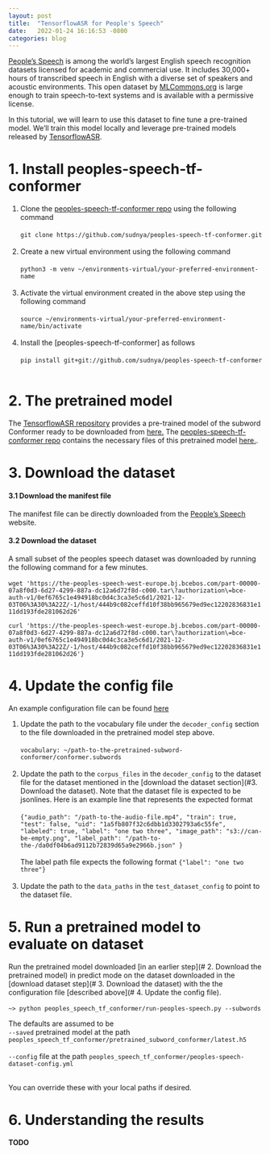 ```yaml
---
layout: post
title:  "TensorflowASR for People's Speech"
date:   2022-01-24 16:16:53 -0800
categories: blog
---
```

[People’s Speech](https://mlcommons.org/en/peoples-speech/) is among the world’s largest English speech recognition datasets licensed for academic and commercial use. It includes 30,000+ hours of transcribed speech in English with a diverse set of speakers and acoustic environments. This open dataset by [MLCommons.org](https://mlcommons.org/en/) is large enough to train speech-to-text systems and is available with a permissive license.

In this tutorial, we will learn to use this dataset to fine tune a pre-trained model. We’ll train this model locally and leverage pre-trained models released by [TensorflowASR](https://github.com/TensorSpeech/TensorFlowASR).


# 1. Install peoples-speech-tf-conformer
1. Clone the [peoples-speech-tf-conformer repo](https://github.com/sudnya/peoples-speech-tf-conformer) using the following command<br /><br />
 `git clone https://github.com/sudnya/peoples-speech-tf-conformer.git`<br /><br />
2. Create a new virtual environment using the following command<br /><br />
`python3 -m venv ~/environments-virtual/your-preferred-environment-name`<br /><br />
3. Activate the virtual environment created in the above step using the following command<br /><br />
`source ~/environments-virtual/your-preferred-environment-name/bin/activate`<br /><br />
4. Install the [peoples-speech-tf-conformer] as follows<br /><br />
`pip install git+git://github.com/sudnya/peoples-speech-tf-conformer`<br /><br />

# 2. The pretrained model
The [TensorflowASR repository](https://github.com/TensorSpeech/TensorFlowASR) provides a pre-trained model of the subword Conformer ready to be downloaded from [here.](https://drive.google.com/drive/folders/1VAihgSB5vGXwIVTl3hkUk95joxY1YbfW)
The [peoples-speech-tf-conformer repo](https://github.com/sudnya/peoples-speech-tf-conformer) contains the necessary files of this pretrained model [here.](https://github.com/sudnya/peoples-speech-tf-conformer/tree/master/peoples_speech_tf_conformer/pretrained_subword_conformer).

# 3. Download the dataset
#### 3.1 Download the manifest file
The manifest file can be directly downloaded from the [People’s Speech](https://mlcommons.org/en/peoples-speech/) website.

#### 3.2 Download the dataset
A small subset of the peoples speech dataset was downloaded by running the following command for a few minutes.<br /><br />
```wget 'https://the-peoples-speech-west-europe.bj.bcebos.com/part-00000-07a8f0d3-6d27-4299-887a-dc12a6d72f8d-c000.tar\?authorization\=bce-auth-v1/0ef6765c1e494918bc0d4c3ca3e5c6d1/2021-12-03T06%3A30%3A22Z/-1/host/444b9c082ceffd10f38bb965679ed9ec12202836831e111dd193fde281062d26'```

```curl 'https://the-peoples-speech-west-europe.bj.bcebos.com/part-00000-07a8f0d3-6d27-4299-887a-dc12a6d72f8d-c000.tar\?authorization\=bce-auth-v1/0ef6765c1e494918bc0d4c3ca3e5c6d1/2021-12-03T06%3A30%3A22Z/-1/host/444b9c082ceffd10f38bb965679ed9ec12202836831e111dd193fde281062d26'}```


# 4. Update the config file
An example configuration file can be found [here](https://github.com/sudnya/peoples-speech-tf-conformer/blob/master/peoples-speech-dataset-config.yml)<br />
1. Update the path to the vocabulary file under the `decoder_config` section to the file downloaded in the pretrained model step above.<br /><br />
`vocabulary: ~/path-to-the-pretrained-subword-conformer/conformer.subwords`<br /><br />
2. Update the path to the `corpus_files` in the `decoder_config` to the dataset file for the dataset mentioned in the [download the dataset section](#3. Download the dataset). Note that the dataset file is expected to be jsonlines. Here is an example line that represents the expected format<br /><br />
`{"audio_path": "/path-to-the-audio-file.mp4", "train": true, "test": false, "uid": "1a5fb807f32c6dbb1d3302793a6c55fe", "labeled": true, "label": "one two three", "image_path": "s3://can-be-empty.png", "label_path": "/path-to-the-/da0df04b6ad9112b72839d65a9e2966b.json" }`<br /><br />The label path file expects the following format
`{"label": "one two three"}`<br /><br />
3. Update the path to the `data_paths` in the `test_dataset_config` to point to the dataset file.

# 5. Run a pretrained model to evaluate on dataset
Run the pretrained model downloaded [in an earlier step](# 2. Download the pretrained model) in predict mode on the dataset downloaded in the [download dataset step](# 3. Download the dataset) with the the configuration file [described above](# 4. Update the config file).<br /><br />
`~> python peoples_speech_tf_conformer/run-peoples-speech.py --subwords`<br />

The defaults are assumed to be<br />
`--saved` pretrained model at the path `peoples_speech_tf_conformer/pretrained_subword_conformer/latest.h5`<br /><br />
`--config` file at the path `peoples_speech_tf_conformer/peoples-speech-dataset-config.yml`<br /><br />

You can override these with your local paths if desired.

# 6. Understanding the results
#### TODO


